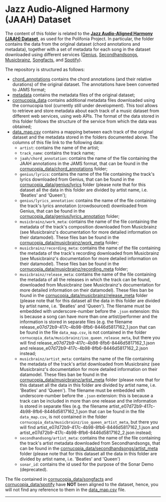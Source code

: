# Jazz Audio-Aligned Harmony (JAAH) Dataset

The content of this folder is related to the **[Jazz Audio-Aligned Harmony (JAAH) Dataset](https://github.com/MTG/JAAH)**, as used for the Polifonia Project.
In particular, the folder contains the data from the original dataset (chord annotations and metadata), together with a set of metadata for each song in the dataset downloaded using different services ([Genius](https://genius.com/), [Secondhandsongs](https://secondhandsongs.com/), [Musicbrainz](https://musicbrainz.org/), [Songfacts](https://www.songfacts.com/), and [Spotify](https://spotify.com/)).

The repository is structured as follows:

- [chord_annotations](chord_annotations) contains the chord annotations (and their relative durations) of the original dataset. The annotations have been converted to JAMS format;
- [metadata](metadata) contains the metadata files of the original dataset;
- [cornucopia_data](cornucopia_data) contains additional metadata files downloaded using the cornucopia tool (currently still under development). This tool allows to retrieve and store metadata about each track of a music dataset from different web services, using web APIs. The format of the data stored in this folder follows the structure of the service from which the data was obtained;
- [data_map.csv](data_map.csv) contains a mapping between each track of the original dataset and the metadata stored in the folders documented above. The columns of this file link to the following data:
  - `artist`: contains the name of the artist;
  - `track_name`: contains the track name;
  - `jaah/chord_annotation`: contains the name of the file containing the JAAH annotations in the JAMS format, that can be found in the [cornucopia_data/chord_annotations](cornucopia_data/chord_annotations) folder;
  - `genius/lyrics`: contains the name of the file containing the track's lyrics downloaded from Genius, that can be found in the [cornucopia_data/genius/lyrics](cornucopia_data/genius) folder (please note that for this dataset all the data in this folder are divided by artist name, i.e. 'Beatles' and 'Queen');
  - `genius/lyrics_annotation`: contains the name of the file containing the track's lyrics annotation (crowdsourced) downloaded from Genius, that can be found in the [cornucopia_data/genius/lyrics_annotation](cornucopia_data/genius) folder;
  - `musicbrainz/work_meta`: contains the name of the file containing the metadata of the track's composition downloaded from Musicbrainz (see Musicbrainz's documentation for more detailed information on their datamodel). These files ban be found in the [cornucopia_data/musicbrainz/work_meta](cornucopia_data/musicbrainz) folder;
  - `musicbrainz/recording_meta`: contains the name of the file containing the metadata of the track's recording downloaded from Musicbrainz (see Musicbrainz's documentation for more detailed information on their datamodel). These files ban be found in the [cornucopia_data/musicbrainz/recording_meta](cornucopia_data/musicbrainz) folder;
  - `musicbrainz/release_meta`: contains the name of the file containing the metadata of all the releases in which the track can be found, downloaded from Musicbrainz (see Musicbrainz's documentation for more detailed information on their datamodel). These files ban be found in the [cornucopia_data/musicbrainz/release_meta](cornucopia_data/musicbrainz) folder (please note that for this dataset all the data in this folder are divided by artist name, i.e. 'Beatles' and 'Queen'). The filename must be embedded with underscore-number before the `.json` extension: this is because a song can have more than one artist/performer and the information is stored in separate files (e.g. the filename release_e07d72b9-417c-4b98-8fb6-8446d5817162_1.json that can be found in the file `data_map.csv`, is not contained in the folder `cornucopia_data/musicbrainz/iso_queen_release_meta`, but there you will find release_e07d72b9-417c-4b98-8fb6-8446d5817162_1.json and release_e07d72b9-417c-4b98-8fb6-8446d5817162_2.json instead;
  - `musicbrainz/artist_meta`: contains the name of the file containing the metadata of the track's artist downloaded from Musicbrainz (see Musicbrainz's documentation for more detailed information on their datamodel. These files ban be found in the [cornucopia_data/musicbrainz/artist_meta](cornucopia_data/musicbrainz) folder (please note that for this dataset all the data in this folder are divided by artist name, i.e. 'Beatles' and 'Queen'). The filename must be embedded with underscore-number before the `.json` extension: this is because a track can be included in more than one release and the information is stored in separate files (e.g. the filename artist_e07d72b9-417c-4b98-8fb6-8446d5817162_1.json that can be found in the file `data_map.csv`, is not contained in the folder `cornucopia_data/musicbrainz/iso_queen_artist_meta`, but there you will find artist_e07d72b9-417c-4b98-8fb6-8446d5817162_1.json and artist_e07d72b9-417c-4b98-8fb6-8446d5817162_2.json instead;
  - `secondhandsong/artist_meta`: contains the name of the file containing the track's artist metadata downloaded from Secondhandsongs, that can be found in the [cornucopia_data/secondhandsongs/artist_meta](cornucopia_data/secondhandsongs) folder (please note that for this dataset all the data in this folder are divided by artist name, i.e. 'Beatles' and 'Queen')
  - `sonar_id`: contains the id used for the purpose of the Sonar Demo (deprecated).

The file contained in [cornucopia_data/songfacts](cornucopia_data/songfact) and [cornucopia_data/spotify](cornucopia_data/spotify) have **NOT** been aligned to the dataset, hence, you will not find any reference to them in the [data_map.csv](data_map.csv) file.

---
